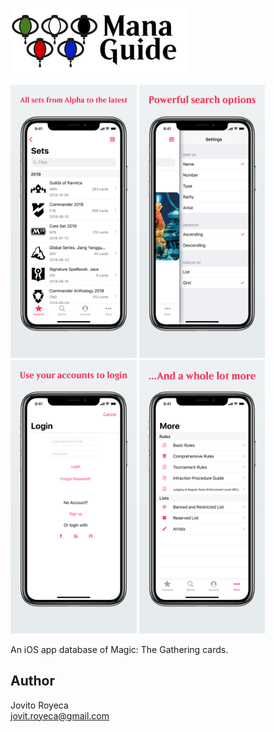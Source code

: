 ![Mana Guide](logo_with_words_4.png)

<img src="fastlane/screenshots/en-US/iPhone%20X-01Sets_framed.png" width="40%"> <img src="fastlane/screenshots/en-US/iPhone%20X-02Search_framed.png" width="40%"> <img src="fastlane/screenshots/en-US/iPhone%20X-03Account_framed.png" width="40%"> <img src="fastlane/screenshots/en-US/iPhone%20X-04More_framed.png" width="40%">

An iOS app database of Magic: The Gathering cards.

## Author
Jovito Royeca<br/>
jovit.royeca@gmail.com


